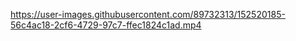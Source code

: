 https://user-images.githubusercontent.com/89732313/152520185-56c4ac18-2cf6-4729-97c7-ffec1824c1ad.mp4
